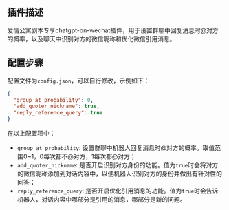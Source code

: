 ## 插件描述

爱情公寓剧本专享chatgpt-on-wechat插件，用于设置群聊中回复消息时@对方的概率，以及聊天中识别对方的微信昵称和优化微信引用消息。

## 配置步骤

配置文件为`config.json`，可以自行修改，示例如下：

```json
{
  "group_at_probability": 0,
  "add_quoter_nickname": true,
  "reply_reference_query": true
}
```

在以上配置项中：

- `group_at_probability`: 设置群聊中机器人回复消息时@对方的概率。取值范围0~1，0每次都不@对方，1每次都@对方；
- `add_quoter_nickname`: 是否开启识别对方身份的功能。值为`true`时会将对方的微信昵称添加到对话内容中，以便机器人识别对方的身份并做出有针对性的回答；
- `reply_reference_query`: 是否开启优化引用消息的功能。值为`true`时会告诉机器人，对话内容中哪部分是引用的消息，哪部分是新的问题。